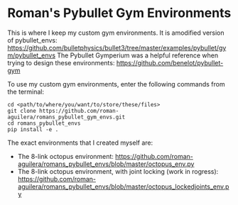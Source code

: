 # Roman's Pybullet Gym Environments

This is where I keep my custom gym environments. 
It is amodified version of pybullet_envs: https://github.com/bulletphysics/bullet3/tree/master/examples/pybullet/gym/pybullet_envs 
The Pybullet Gymperium was a helpful reference when trying to design these environments: https://github.com/benelot/pybullet-gym

To use my custom gym environments, enter the following commands from the terminal:

```
cd <path/to/where/you/want/to/store/these/files>
git clone https://github.com/roman-aguilera/romans_pybullet_gym_envs.git
cd romans_pybullet_envs
pip install -e .
```



The exact environments that I created myself are:
* The 8-link octopus environment:
https://github.com/roman-aguilera/romans_pybullet_envs/blob/master/octopus_env.py
* The 8-link octopus environment, with joint locking (work in rogress):
https://github.com/roman-aguilera/romans_pybullet_envs/blob/master/octopus_lockedjoints_env.py



